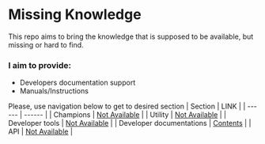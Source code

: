 # Missing Knowledge
This repo aims to bring the knowledge that is supposed to be available, but missing or hard to find.

### I aim to provide:
- Developers documentation support
- Manuals/Instructions

Please, use navigation below to get to desired section
| Section | LINK |
| ------ | ------ |
| Champions | [Not Available](scripts/champions/README.md) |
| Utility | [Not Available](scripts/utility/README.md) |
| Developer tools | [Not Available](devtools/scripts/README.md) |
| Developer documentations | [Contents](devtools/api/README.md) |
| API | [Not Available](devtools/api/README.md) |

 